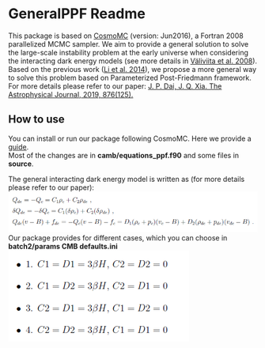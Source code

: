 # GeneralPPF Readme
This package is based on [CosmoMC](https://github.com/cmbant/CosmoMC) (version: Jun2016), a Fortran 2008 parallelized MCMC sampler. We aim to provide a general solution to solve the large-scale instability problem at the early universe when considering the interacting dark energy models (see more details in [Väliviita et al. 2008](https://iopscience.iop.org/article/10.1088/1475-7516/2008/07/020)). Based on the previous work ([Li et al. 2014](https://journals.aps.org/prd/abstract/10.1103/PhysRevD.89.083009)), we propose a more general way to solve this problem based on Parameterized Post-Friedmann framework. For more details please refer to our paper: [J. P. Dai, J. Q. Xia. The Astrophysical Journal, 2019, 876(125).](https://iopscience.iop.org/article/10.3847/1538-4357/ab1655)

## How to use
You can install or run our package following CosmoMC. Here we provide a [guide](https://arxiv.org/pdf/1808.05080).<br>
Most of the changes are in **camb/equations_ppf.f90** and some files in **source**.<br>

The general interacting dark energy model is written as (for more details please refer to our paper): <br>
![](https://github.com/Ji-Ping-Dai/GeneralPPF/blob/master/docs/readme_fig1.PNG)<br>
Our package provides for different cases, which you can choose in **batch2/params CMB defaults.ini**
![](https://github.com/Ji-Ping-Dai/GeneralPPF/blob/master/docs/readme_fig2.PNG)<br>
